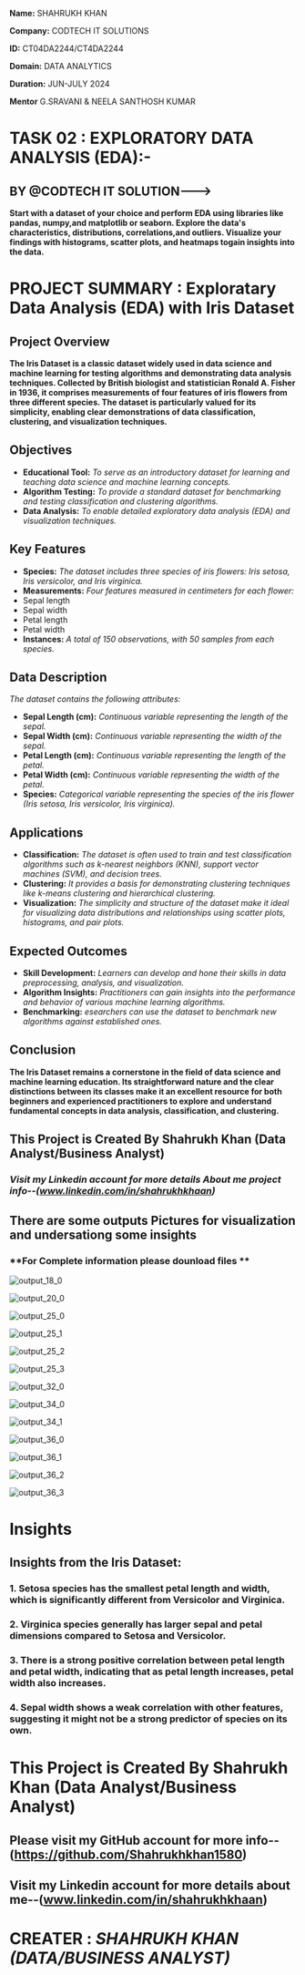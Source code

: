 **Name:** SHAHRUKH KHAN 

**Company:** CODTECH IT SOLUTIONS

**ID:** CT04DA2244/CT4DA2244

**Domain:** DATA ANALYTICS

**Duration:** JUN-JULY 2024

**Mentor** G.SRAVANI & NEELA SANTHOSH KUMAR


# TASK 02 : EXPLORATORY DATA ANALYSIS (EDA):-
## BY @CODTECH IT SOLUTION--->
**Start with a dataset of your choice and perform EDA using libraries like pandas, numpy,and matplotlib or seaborn. Explore the data's characteristics, distributions, correlations,and outliers. Visualize your findings with histograms, scatter plots, and heatmaps togain insights into the data.**


# PROJECT SUMMARY : Exploratary Data Analysis (EDA) with Iris Dataset
## Project Overview
**The Iris Dataset is a classic dataset widely used in data science and machine learning for testing algorithms and demonstrating data analysis techniques. Collected by British biologist and statistician Ronald A. Fisher in 1936, it comprises measurements of four features of iris flowers from three different species. The dataset is particularly valued for its simplicity, enabling clear demonstrations of data classification, clustering, and visualization techniques.**

## Objectives
* **Educational Tool:** *To serve as an introductory dataset for learning and teaching data science and machine learning concepts.*
* **Algorithm Testing:** *To provide a standard dataset for benchmarking and testing classification and clustering algorithms.*
* **Data Analysis:** *To enable detailed exploratory data analysis (EDA) and visualization techniques.*
## Key Features
* **Species:** *The dataset includes three species of iris flowers: Iris setosa, Iris versicolor, and Iris virginica.*
* **Measurements:** *Four features measured in centimeters for each flower:*
* Sepal length
* Sepal width
* Petal length
* Petal width
* **Instances:** *A total of 150 observations, with 50 samples from each species.*
## Data Description
*The dataset contains the following attributes:*

* **Sepal Length (cm):** *Continuous variable representing the length of the sepal.*
* **Sepal Width (cm):** *Continuous variable representing the width of the sepal.*
* **Petal Length (cm):** *Continuous variable representing the length of the petal.*
* **Petal Width (cm):** *Continuous variable representing the width of the petal.*
* **Species:** *Categorical variable representing the species of the iris flower (Iris setosa, Iris versicolor, Iris virginica).*
## Applications
* **Classification:** *The dataset is often used to train and test classification algorithms such as k-nearest neighbors (KNN), support vector machines (SVM), and decision trees.*
* **Clustering:** *It provides a basis for demonstrating clustering techniques like k-means clustering and hierarchical clustering.*
* **Visualization:** *The simplicity and structure of the dataset make it ideal for visualizing data distributions and relationships using scatter plots, histograms, and pair plots.*
## Expected Outcomes
* **Skill Development:** *Learners can develop and hone their skills in data preprocessing, analysis, and visualization.*
* **Algorithm Insights:** *Practitioners can gain insights into the performance and behavior of various machine learning algorithms.*
* **Benchmarking:** *esearchers can use the dataset to benchmark new algorithms against established ones.*
## Conclusion
**The Iris Dataset remains a cornerstone in the field of data science and machine learning education. Its straightforward nature and the clear distinctions between its classes make it an excellent resource for both beginners and experienced practitioners to explore and understand fundamental concepts in data analysis, classification, and clustering.**

## **This Project is Created By Shahrukh Khan (Data Analyst/Business Analyst)**
### *Visit my Linkedin account for more details About me project info--(www.linkedin.com/in/shahrukhkhaan)*

## **There are some outputs Pictures for visualization and undersationg some insights**
### **For Complete information please dounload files **


![output_18_0](https://github.com/Shahrukhkhan1580/CODIT--IRIS_PROJECT-/assets/169712366/54500cad-e848-44b7-a14d-283709df8a8d)

![output_20_0](https://github.com/Shahrukhkhan1580/CODIT--IRIS_PROJECT-/assets/169712366/0bb0d51f-5c38-4e4f-9561-4642f01f716f)

![output_25_0](https://github.com/Shahrukhkhan1580/CODIT--IRIS_PROJECT-/assets/169712366/b274f057-bb54-4dde-97e0-3674faa797cb)

![output_25_1](https://github.com/Shahrukhkhan1580/CODIT--IRIS_PROJECT-/assets/169712366/69885d86-fc19-44fd-8c3c-166f02b9b28b)

![output_25_2](https://github.com/Shahrukhkhan1580/CODIT--IRIS_PROJECT-/assets/169712366/b751a38e-b5de-4cc6-9ebe-0b0002571e40)

![output_25_3](https://github.com/Shahrukhkhan1580/CODIT--IRIS_PROJECT-/assets/169712366/572eeeec-a77a-4183-91c4-73f64a3f10de)

![output_32_0](https://github.com/Shahrukhkhan1580/CODIT--IRIS_PROJECT-/assets/169712366/8ef6133d-378a-43fa-a565-c0da5df46cba)

![output_34_0](https://github.com/Shahrukhkhan1580/CODIT--IRIS_PROJECT-/assets/169712366/bb2192e9-906e-42cf-b2d1-9979fe5b284d)

![output_34_1](https://github.com/Shahrukhkhan1580/CODIT--IRIS_PROJECT-/assets/169712366/fe6b595c-a351-4837-9d8a-827e77193fd1)

![output_36_0](https://github.com/Shahrukhkhan1580/CODIT--IRIS_PROJECT-/assets/169712366/57863286-cb52-4a55-80ea-683529ff2feb)

![output_36_1](https://github.com/Shahrukhkhan1580/CODIT--IRIS_PROJECT-/assets/169712366/483ba37d-6744-4261-95bb-a82996022577)

![output_36_2](https://github.com/Shahrukhkhan1580/CODIT--IRIS_PROJECT-/assets/169712366/2155e319-6741-49c7-8c6b-d0607d6c2c1d)

![output_36_3](https://github.com/Shahrukhkhan1580/CODIT--IRIS_PROJECT-/assets/169712366/920899b8-f27b-45cf-a282-76ea21033f8e)

# **Insights**
## **Insights from the Iris Dataset:**
###  **1. Setosa species has the smallest petal length and width, which is significantly different from Versicolor and Virginica.**
###  **2. Virginica species generally has larger sepal and petal dimensions compared to Setosa and Versicolor.** 
###  **3. There is a strong positive correlation between petal length and petal width, indicating that as petal length increases, petal width also increases.** 
###  **4. Sepal width shows a weak correlation with other features, suggesting it might not be a strong predictor of species on its own.**


# **This Project is Created By Shahrukh Khan (Data Analyst/Business Analyst)**
## **Please visit my GitHub account for more info**--(https://github.com/Shahrukhkhan1580)
## **Visit my Linkedin account for more details about me**--(www.linkedin.com/in/shahrukhkhaan)

# **CREATER :** *SHAHRUKH KHAN (DATA/BUSINESS ANALYST)*

















